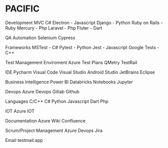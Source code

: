# PACIFIC

Development
  MVC C#
  Electron - Javascript
  Django - Python
  Ruby on Rails - Ruby
  Mercury - Php
  Laravel - Php
  Fluter - Dart
  
QA
  Automation
    Selenium
    Cypress
    
  Frameworks
    MSTest - C#
    Pytest - Python
    Jest - Javascript
    Google Tests - C++

  Test Management Enviroment
    Azure Test Plans
    QMetry
    TestRail

IDE
  Pycharm
  Visual Code
  Visual Studio
  Android Studio
  JetBrains
  Eclipse
  
  
Business Intelligence
  Power BI
  Databricks
    Notebooks
  Jupyter
  
  
Devops
  Azure Devops
  Gitlab
  Github
  
  
Languages
  C/C++
  C#
  Python
  Javascript
  Dart
  Php
  

IOT
  Azure IOT
  
  
Documentation
  Azure Wiki
  Confluence
  
  
Scrum/Project Management
  Azure Devops
  Jira


Email
  testmail.app
